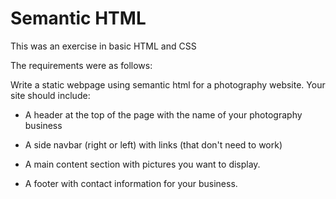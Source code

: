 # Semantic HTML

This was an exercise in basic HTML and CSS

The requirements were as follows:

Write a static webpage using semantic html for a photography website. Your site should include:

- A header at the top of the page with the name of your photography business

- A side navbar (right or left) with links (that don't need to work)

- A main content section with pictures you want to display.

- A footer with contact information for your business.